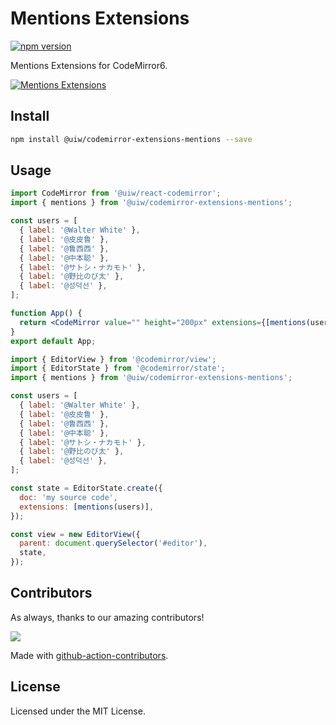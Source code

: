 <!--rehype:ignore:start-->

# Mentions Extensions

<!--rehype:ignore:end-->

[![npm version](https://img.shields.io/npm/v/@uiw/codemirror-extensions-mentions.svg)](https://www.npmjs.com/package/@uiw/codemirror-extensions-mentions)

Mentions Extensions for CodeMirror6.

[![Mentions Extensions](https://user-images.githubusercontent.com/1680273/183007711-68109ca3-7140-411e-a747-53bcca0fa4c7.png)](https://uiwjs.github.io/react-codemirror/#/extensions/mentions)

## Install

```bash
npm install @uiw/codemirror-extensions-mentions --save
```

## Usage

```jsx
import CodeMirror from '@uiw/react-codemirror';
import { mentions } from '@uiw/codemirror-extensions-mentions';

const users = [
  { label: '@Walter White' },
  { label: '@皮皮鲁' },
  { label: '@鲁西西' },
  { label: '@中本聪' },
  { label: '@サトシ・ナカモト' },
  { label: '@野比のび太' },
  { label: '@성덕선' },
];

function App() {
  return <CodeMirror value="" height="200px" extensions={[mentions(users)]} />;
}
export default App;
```

```js
import { EditorView } from '@codemirror/view';
import { EditorState } from '@codemirror/state';
import { mentions } from '@uiw/codemirror-extensions-mentions';

const users = [
  { label: '@Walter White' },
  { label: '@皮皮鲁' },
  { label: '@鲁西西' },
  { label: '@中本聪' },
  { label: '@サトシ・ナカモト' },
  { label: '@野比のび太' },
  { label: '@성덕선' },
];

const state = EditorState.create({
  doc: 'my source code',
  extensions: [mentions(users)],
});

const view = new EditorView({
  parent: document.querySelector('#editor'),
  state,
});
```

## Contributors

As always, thanks to our amazing contributors!

<a href="https://github.com/uiwjs/react-codemirror/graphs/contributors">
  <img src="https://uiwjs.github.io/react-codemirror/CONTRIBUTORS.svg" />
</a>

Made with [github-action-contributors](https://github.com/jaywcjlove/github-action-contributors).

## License

Licensed under the MIT License.
